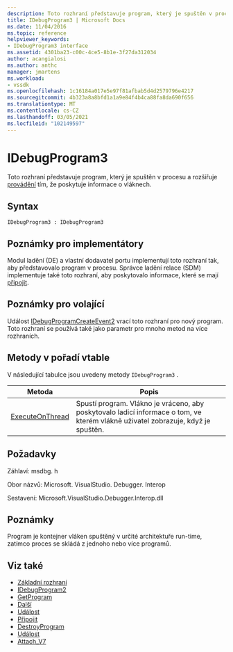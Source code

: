 ```yaml
---
description: Toto rozhraní představuje program, který je spuštěn v procesu a rozšiřuje provádění tím, že poskytuje informace o vláknech.
title: IDebugProgram3 | Microsoft Docs
ms.date: 11/04/2016
ms.topic: reference
helpviewer_keywords:
- IDebugProgram3 interface
ms.assetid: 4301ba23-c00c-4ce5-8b1e-3f27da312034
author: acangialosi
ms.author: anthc
manager: jmartens
ms.workload:
- vssdk
ms.openlocfilehash: 1c16184a017e5e97f81afbab5d4d2579796e4217
ms.sourcegitcommit: 4b323a8a8bfd1a1a9e84f4b4ca88fa8da690f656
ms.translationtype: MT
ms.contentlocale: cs-CZ
ms.lasthandoff: 03/05/2021
ms.locfileid: "102149597"
---
```

# <a name="idebugprogram3"></a>IDebugProgram3
Toto rozhraní představuje program, který je spuštěn v procesu a rozšiřuje [provádění](../../../extensibility/debugger/reference/idebugprogram2-execute.md) tím, že poskytuje informace o vláknech.

## <a name="syntax"></a>Syntax

```
IDebugProgram3 : IDebugProgram3
```

## <a name="notes-for-implementers"></a>Poznámky pro implementátory
 Modul ladění (DE) a vlastní dodavatel portu implementují toto rozhraní tak, aby představovalo program v procesu. Správce ladění relace (SDM) implementuje také toto rozhraní, aby poskytovalo informace, které se mají [připojit](../../../extensibility/debugger/reference/idebugprogram2-attach.md).

## <a name="notes-for-callers"></a>Poznámky pro volající
 Událost [IDebugProgramCreateEvent2](../../../extensibility/debugger/reference/idebugprogramcreateevent2.md) vrací toto rozhraní pro nový program. Toto rozhraní se používá také jako parametr pro mnoho metod na více rozhraních.

## <a name="methods-in-vtable-order"></a>Metody v pořadí vtable
 V následující tabulce jsou uvedeny metody `IDebugProgram3` .

|Metoda|Popis|
|------------|-----------------|
|[ExecuteOnThread](../../../extensibility/debugger/reference/idebugprogram3-executeonthread.md)|Spustí program. Vlákno je vráceno, aby poskytovalo ladicí informace o tom, ve kterém vlákně uživatel zobrazuje, když je spuštěn.|

## <a name="requirements"></a>Požadavky
 Záhlaví: msdbg. h

 Obor názvů: Microsoft. VisualStudio. Debugger. Interop

 Sestavení: Microsoft.VisualStudio.Debugger.Interop.dll

## <a name="remarks"></a>Poznámky
 Program je kontejner vláken spuštěný v určité architektuře run-time, zatímco proces se skládá z jednoho nebo více programů.

## <a name="see-also"></a>Viz také
- [Základní rozhraní](../../../extensibility/debugger/reference/core-interfaces.md)
- [IDebugProgram2](../../../extensibility/debugger/reference/idebugprogram2.md)
- [GetProgram](../../../extensibility/debugger/reference/idebugthread2-getprogram.md)
- [Další](../../../extensibility/debugger/reference/ienumdebugprograms2-next.md)
- [Událost](../../../extensibility/debugger/reference/idebugportevents2-event.md)
- [Připojit](../../../extensibility/debugger/reference/idebugengine2-attach.md)
- [DestroyProgram](../../../extensibility/debugger/reference/idebugengine2-destroyprogram.md)
- [Událost](../../../extensibility/debugger/reference/idebugeventcallback2-event.md)
- [Attach_V7](../../../extensibility/debugger/reference/idebugprogramnode2-attach-v7.md)
